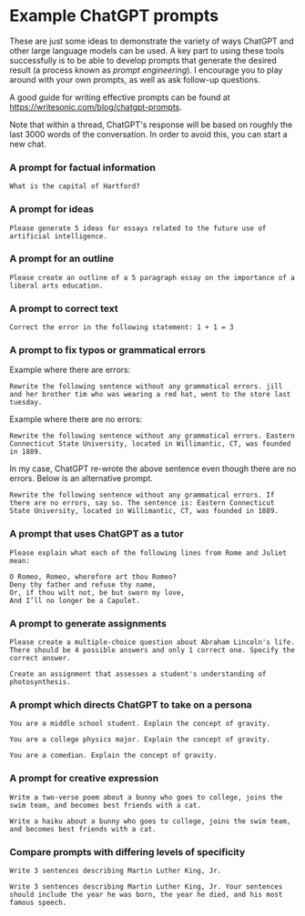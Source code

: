 # Example ChatGPT prompts

These are just some ideas to demonstrate the variety of ways ChatGPT and other large language models can be used. A key part to using these tools successfully is to be able to develop prompts that generate the desired result (a process known as *prompt engineering*). I encourage you to play around with your own prompts, as well as ask follow-up questions.

A good guide for writing effective prompts can be found at https://writesonic.com/blog/chatgpt-prompts. 

Note that within a thread, ChatGPT's response will be based on roughly the last 3000 words of the conversation. In order to avoid this, you can start a new chat.

### A prompt for factual information

```
What is the capital of Hartford?
```

### A prompt for ideas

```
Please generate 5 ideas for essays related to the future use of artificial intelligence.
```

### A prompt for an outline

```
Please create an outline of a 5 paragraph essay on the importance of a liberal arts education.
```

### A prompt to correct text

```
Correct the error in the following statement: 1 + 1 = 3
```

### A prompt to fix typos or grammatical errors

Example where there are errors:

```
Rewrite the following sentence without any grammatical errors. jill and her brother tim who was wearing a red hat, went to the store last tuesday.
```

Example where there are no errors:

```
Rewrite the following sentence without any grammatical errors. Eastern Connecticut State University, located in Willimantic, CT, was founded in 1889.
```

In my case, ChatGPT re-wrote the above sentence even though there are no errors. Below is an alternative prompt.

```
Rewrite the following sentence without any grammatical errors. If there are no errors, say so. The sentence is: Eastern Connecticut State University, located in Willimantic, CT, was founded in 1889.
```

### A prompt that uses ChatGPT as a tutor

```
Please explain what each of the following lines from Rome and Juliet mean:

O Romeo, Romeo, wherefore art thou Romeo?
Deny thy father and refuse thy name,
Or, if thou wilt not, be but sworn my love,
And I’ll no longer be a Capulet.
```


### A prompt to generate assignments

```
Please create a multiple-choice question about Abraham Lincoln's life. There should be 4 possible answers and only 1 correct one. Specify the correct answer.
```

```
Create an assignment that assesses a student's understanding of photosynthesis.
```

### A prompt which directs ChatGPT to take on a persona

```
You are a middle school student. Explain the concept of gravity.
```

```
You are a college physics major. Explain the concept of gravity.
```

```
You are a comedian. Explain the concept of gravity.
```

### A prompt for creative expression 

```
Write a two-verse poem about a bunny who goes to college, joins the swim team, and becomes best friends with a cat.
```

```
Write a haiku about a bunny who goes to college, joins the swim team, and becomes best friends with a cat.
```

### Compare prompts with differing levels of specificity ###

```
Write 3 sentences describing Martin Luther King, Jr.
```

```
Write 3 sentences describing Martin Luther King, Jr. Your sentences should include the year he was born, the year he died, and his most famous speech.
```


